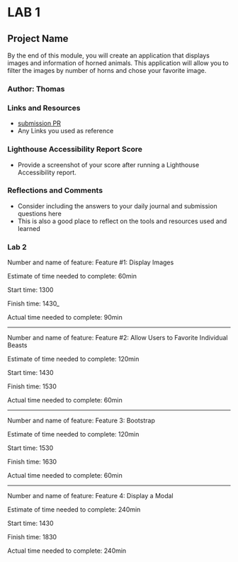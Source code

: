 # LAB 1

## Project Name

By the end of this module, you will create an application that displays images and information of horned animals. This application will allow you to filter the images by number of horns and chose your favorite image.

### Author: Thomas

### Links and Resources

* [submission PR](http://xyz.com)
* Any Links you used as reference

### Lighthouse Accessibility Report Score

* Provide a screenshot of your score after running a Lighthouse Accessibility report.

### Reflections and Comments

* Consider including the answers to your daily journal and submission questions here
* This is also a good place to reflect on the tools and resources used and learned



### Lab 2

Number and name of feature: Feature #1: Display Images

Estimate of time needed to complete: 60min

Start time: 1300

Finish time: 1430_

Actual time needed to complete: 90min

---------------------

Number and name of feature: Feature #2: Allow Users to Favorite Individual Beasts

Estimate of time needed to complete: 120min

Start time: 1430

Finish time: 1530

Actual time needed to complete: 60min

---------------------

Number and name of feature: Feature 3: Bootstrap

Estimate of time needed to complete: 120min

Start time: 1530

Finish time: 1630

Actual time needed to complete: 60min

---------------------

Number and name of feature: Feature 4: Display a Modal

Estimate of time needed to complete: 240min

Start time: 1430

Finish time: 1830

Actual time needed to complete: 240min
